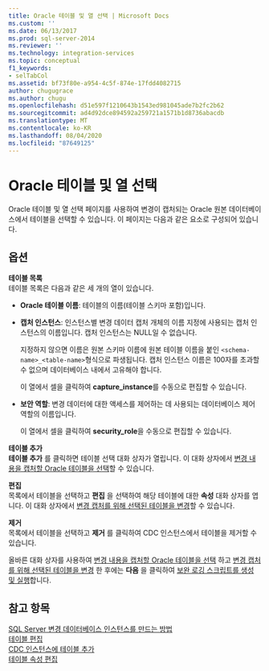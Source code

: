 ```yaml
---
title: Oracle 테이블 및 열 선택 | Microsoft Docs
ms.custom: ''
ms.date: 06/13/2017
ms.prod: sql-server-2014
ms.reviewer: ''
ms.technology: integration-services
ms.topic: conceptual
f1_keywords:
- selTabCol
ms.assetid: bf73f80e-a954-4c5f-874e-17fdd4082715
author: chugugrace
ms.author: chugu
ms.openlocfilehash: d51e597f1210643b1543ed981045ade7b2fc2b62
ms.sourcegitcommit: ad4d92dce894592a259721a1571b1d8736abacdb
ms.translationtype: MT
ms.contentlocale: ko-KR
ms.lasthandoff: 08/04/2020
ms.locfileid: "87649125"
---
```

# <a name="select-oracle-tables-and-columns"></a>Oracle 테이블 및 열 선택
  Oracle 테이블 및 열 선택 페이지를 사용하여 변경이 캡처되는 Oracle 원본 데이터베이스에서 테이블을 선택할 수 있습니다. 이 페이지는 다음과 같은 요소로 구성되어 있습니다.  
  
## <a name="options"></a>옵션  
 **테이블 목록**  
 테이블 목록은 다음과 같은 세 개의 열이 있습니다.  
  
-   **Oracle 테이블 이름**: 테이블의 이름(테이블 스키마 포함)입니다.  
  
-   **캡처 인스턴스**: 인스턴스별 변경 데이터 캡처 개체의 이름 지정에 사용되는 캡처 인스턴스의 이름입니다. 캡처 인스턴스는 NULL일 수 없습니다.  
  
     지정하지 않으면 이름은 원본 스키마 이름에 원본 테이블 이름을 붙인 `<schema-name>_<table-name>`형식으로 파생됩니다. 캡처 인스턴스 이름은 100자를 초과할 수 없으며 데이터베이스 내에서 고유해야 합니다.  
  
     이 열에서 셀을 클릭하여 **capture_instance**를 수동으로 편집할 수 있습니다.  
  
-   **보안 역할**: 변경 데이터에 대한 액세스를 제어하는 데 사용되는 데이터베이스 제어 역할의 이름입니다.  
  
     이 열에서 셀을 클릭하여 **security_role**을 수동으로 편집할 수 있습니다.  
  
 **테이블 추가**  
 **테이블 추가** 를 클릭하면 테이블 선택 대화 상자가 열립니다. 이 대화 상자에서 [변경 내용을 캡처할 Oracle 테이블을 선택](select-oracle-tables-for-capturing-changes.md)할 수 있습니다.  
  
 **편집**  
 목록에서 테이블을 선택하고 **편집** 을 선택하여 해당 테이블에 대한 **속성** 대화 상자를 엽니다. 이 대화 상자에서 [변경 캡처를 위해 선택된 테이블을 변경](make-changes-to-the-tables-selected-for-capturing-changes.md)할 수 있습니다.  
  
 **제거**  
 목록에서 테이블을 선택하고 **제거** 를 클릭하여 CDC 인스턴스에서 테이블을 제거할 수 있습니다.  
  
 올바른 대화 상자를 사용하여 [변경 내용을 캡처할 Oracle 테이블을 선택](select-oracle-tables-for-capturing-changes.md) 하고 [변경 캡처를 위해 선택된 테이블을 변경](make-changes-to-the-tables-selected-for-capturing-changes.md) 한 후에는 **다음** 을 클릭하여 [보완 로깅 스크립트를 생성 및 실행](generate-and-run-the-supplemental-logging-script.md)합니다.  
  
## <a name="see-also"></a>참고 항목  
 [SQL Server 변경 데이터베이스 인스턴스를 만드는 방법](how-to-create-the-sql-server-change-database-instance.md)   
 [테이블 편집](edit-tables.md)   
 [CDC 인스턴스에 테이블 추가](add-tables-to-a-cdc-instance.md)   
 [테이블 속성 편집](edit-the-table-properties.md)  
  
  
